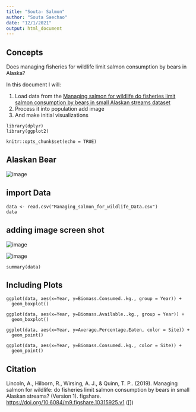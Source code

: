 ```yaml
---
title: "Souta- Salmon"
author: "Souta Saechao"
date: "12/1/2021"
output: html_document
---
```


## Concepts

Does managing fisheries for wildlife limit salmon consumption by bears in Alaska?

In this document I will:

1. Load data from the [Managing salmon for wildlife do fisheries limit salmon consumption by bears in small Alaskan streams dataset](https://figshare.com/articles/dataset/Managing_salmon_for_wildlife_do_fisheries_limit_salmon_consumption_by_bears_in_small_Alaskan_streams_/10315925)
2. Process it into population add image 
3. And make initial visualizations


```{r, cache=FALSE}
library(dplyr)
library(ggplot2)
```

```{r setup, include=FALSE}
knitr::opts_chunk$set(echo = TRUE)
```
## Alaskan Bear

![image](https://d3i6fh83elv35t.cloudfront.net/static/2018/11/fat-bears_GettyImages-966223700-1024x683.jpg)

## import Data

```{r cache=TRUE}
data <- read.csv("Managing_salmon_for_wildlife_Data.csv")
data
```


## adding image screen shot

![image](https://www.alaskatourjobs.com/wp-content/uploads/2017/06/Copper_River_Salmon_Facts.jpg)


![image](https://d3i6fh83elv35t.cloudfront.net/static/2018/11/fat-bears_GettyImages-966223700-1024x683.jpg)

```{r}
summary(data)
```

## Including Plots

```{r}
ggplot(data, aes(x=Year, y=Biomass.Consumed..kg., group = Year)) +
  geom_boxplot()
```
```{r}
ggplot(data, aes(x=Year, y=Biomass.Available..kg., group = Year)) +
  geom_boxplot()
```
```{r}
ggplot(data, aes(x=Year, y=Average.Percentage.Eaten, color = Site)) +
  geom_point()
```
```{r}
ggplot(data, aes(x=Year, y=Biomass.Consumed..kg., color = Site)) +
  geom_point()
```

## Citation 

Lincoln, A., Hilborn, R., Wirsing, A. J., & Quinn, T. P.. (2019). Managing salmon for wildlife: do fisheries limit salmon consumption by bears in small Alaskan streams? (Version 1). figshare. https://doi.org/10.6084/m9.figshare.10315925.v1 ([])

